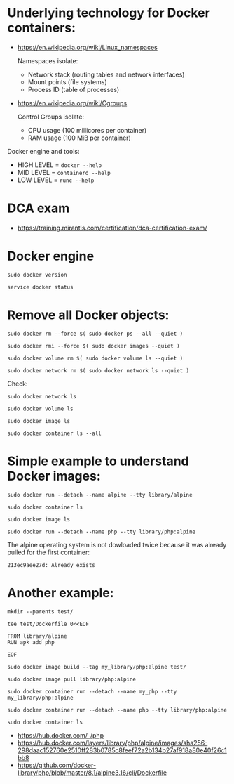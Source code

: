 # Underlying technology for Docker containers:
* https://en.wikipedia.org/wiki/Linux_namespaces
  
  Namespaces isolate:
  * Network stack (routing tables and network interfaces)
  * Mount points (file systems)
  * Process ID (table of processes)
* https://en.wikipedia.org/wiki/Cgroups
  
  Control Groups isolate:
  * CPU usage (100 millicores per container)
  * RAM usage (100 MiB per container)

Docker engine and tools:
  * HIGH LEVEL = `docker --help`
  * MID LEVEL = `containerd --help`
  * LOW LEVEL = `runc --help`

# DCA exam
* https://training.mirantis.com/certification/dca-certification-exam/

# Docker engine
```
sudo docker version
```

```
service docker status
```
# Remove all Docker objects:
```
sudo docker rm --force $( sudo docker ps --all --quiet )

sudo docker rmi --force $( sudo docker images --quiet )

sudo docker volume rm $( sudo docker volume ls --quiet )

sudo docker network rm $( sudo docker network ls --quiet )
```
Check:
```
sudo docker network ls

sudo docker volume ls

sudo docker image ls

sudo docker container ls --all
```

# Simple example to understand Docker images:
```
sudo docker run --detach --name alpine --tty library/alpine

sudo docker container ls

sudo docker image ls

sudo docker run --detach --name php --tty library/php:alpine
```
The alpine operating system is not dowloaded twice because it was already pulled for the first container:
```
213ec9aee27d: Already exists
```

# Another example:

```
mkdir --parents test/

tee test/Dockerfile 0<<EOF

FROM library/alpine
RUN apk add php

EOF

sudo docker image build --tag my_library/php:alpine test/

sudo docker image pull library/php:alpine

sudo docker container run --detach --name my_php --tty my_library/php:alpine

sudo docker container run --detach --name php --tty library/php:alpine

sudo docker container ls
```
* https://hub.docker.com/_/php
* https://hub.docker.com/layers/library/php/alpine/images/sha256-298daac152760e2510ff283b0785c8feef72a2b134b27af918a80e40f26c1bb8
* https://github.com/docker-library/php/blob/master/8.1/alpine3.16/cli/Dockerfile

